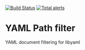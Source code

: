 [![Build Status](https://travis-ci.org/OpenSCAP/openscap.svg?branch=maint-1.3)](https://travis-ci.org/OpenSCAP/openscap) [![Total alerts](https://img.shields.io/lgtm/alerts/g/OpenSCAP/yaml-filter.svg?logo=lgtm&logoWidth=18)](https://lgtm.com/projects/g/OpenSCAP/yaml-filter/alerts/)

# YAML Path filter

YAML document filtering for libyaml
